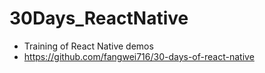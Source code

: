 # 30Days_ReactNative

- Training of React Native demos
- https://github.com/fangwei716/30-days-of-react-native
